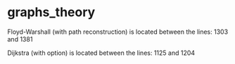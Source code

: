 # graphs_theory

Floyd-Warshall (with path reconstruction) is located between the lines: 1303 and 1381

Dijkstra (with option) is located between the lines: 1125 and 1204
